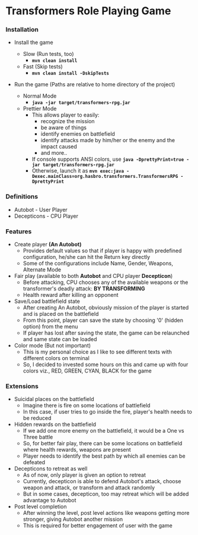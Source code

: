 # Transformers Role Playing Game

### Installation
  * Install the game
    * Slow (Run tests, too)
      - **``mvn clean install``**
    * Fast (Skip tests)
      - **``mvn clean install -DskipTests``**

  * Run the game (Paths are relative to home directory of the project)
    * Normal Mode
      - **``java -jar target/transformers-rpg.jar``**
    * Prettier Mode
      - This allows player to easily:
        * recognize the mission
        * be aware of things
        * identify enemies on battlefield
        * identify attacks made by him/her or the enemy and the impact caused
        * and more..
      - If console supports ANSI colors, use **``java -DprettyPrint=true -jar target/transformers-rpg.jar``**
      - Otherwise, launch it as  **``mvn exec:java -Dexec.mainClass=org.hasbro.transformers.TransformersRPG -DprettyPrint``**

### Definitions
  * Autobot - User Player
  * Decepticons - CPU Player

### Features
  * Create player **(An Autobot)**
    - Provides default values so that if player is happy with predefined configuration, he/she can hit the Return key directly
    - Some of the configurations include Name, Gender, Weapons, Alternate Mode
  * Fair play (available to both **Autobot** and CPU player **Decepticon**)
    - Before attacking, CPU chooses any of the available weapons or the transformer's deadly attack: **BY TRANSFORMING**
    - Health reward after killing an opponent
  * Save/Load battlefield state
    - After creating An Autobot, obviously mission of the player is started and is placed on the battlefield
    - From this point, player can save the state by choosing '0' (hidden option) from the menu
    - If player has lost after saving the state, the game can be relaunched and same state can be loaded
  * Color mode (But not important)
    - This is my personal choice as I like to see different texts with different colors on terminal
    - So, I decided to invested some hours on this and came up with four colors viz., RED, GREEN, CYAN, BLACK for the game

### Extensions
  * Suicidal places on the battlefield
    - Imagine there is fire on some locations of battlefield
    - In this case, if user tries to go inside the fire, player's health needs to be reduced
  * Hidden rewards on the battlefield
    - If we add one more enemy on the battlefield, it would be a One vs Three battle
    - So, for better fair play, there can be some locations on battlefield where health rewards, weapons are present
    - Player needs to identify the best path by which all enemies can be defeated
  * Decepticons to retreat as well
    - As of now, only player is given an option to retreat
    - Currently, decepticon is able to defend Autobot's attack, choose weapon and attack, or transform and attack randomly
    - But in some cases, decepticon, too may retreat which will be added advantage to Autobot
  * Post level completion
    - After winning the level, post level actions like weapons getting more stronger, giving Autobot another mission
    - This is required for better engagement of user with the game
